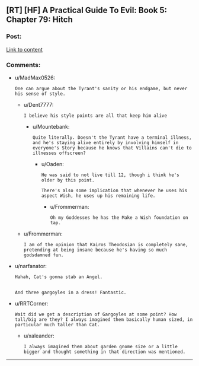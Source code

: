 ## [RT] [HF] A Practical Guide To Evil: Book 5: Chapter 79: Hitch

### Post:

[Link to content](https://practicalguidetoevil.wordpress.com/2019/09/23/chapter-79-hitch/)

### Comments:

- u/MadMax0526:
  ```
  One can argue about the Tyrant's sanity or his endgame, but never his sense of style.
  ```

  - u/Dent7777:
    ```
    I believe his style points are all that keep him alive
    ```

    - u/Mountebank:
      ```
      Quite literally. Doesn't the Tyrant have a terminal illness, and he's staying alive entirely by involving himself in everyone's Story because he knows that Villains can't die to illnesses offscreen?
      ```

      - u/Oaden:
        ```
        He was said to not live till 12, though i think he's older by this point. 

        There's also some implication that whenever he uses his aspect Wish, he uses up his remaining life.
        ```

        - u/Frommerman:
          ```
          Oh my Goddesses he has the Make a Wish foundation on tap.
          ```

  - u/Frommerman:
    ```
    I am of the opinion that Kairos Theodosian is completely sane, pretending at being insane because he's having so much godsdamned fun.
    ```

- u/narfanator:
  ```
  Hahah, Cat's gonna stab an Angel.   


  And three gargoyles in a dress! Fantastic.
  ```

- u/RRTCorner:
  ```
  Wait did we get a description of Gargoyles at some point? How tall/big are they? I always imagined them basically human sized, in particular much taller than Cat.
  ```

  - u/xaleander:
    ```
    I always imagined them about garden gnome size or a little bigger and thought something in that direction was mentioned.
    ```

---

